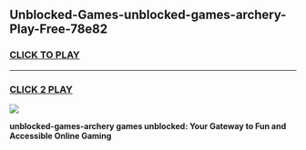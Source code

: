 
## Unblocked-Games-unblocked-games-archery-Play-Free-78e82
<h3>
<a href="https://premium76.site?title=unblocked-games-archery&ref=19M">CLICK TO PLAY</a></h3>
<hr>

<h3>
<a href="https://premium76.site?title=unblocked-games-archery&ref=19M">CLICK 2 PLAY</a>
  
</h3>

<a href="https://premium76.site?title=unblocked-games-archery&ref=19M"><img src="https://clearcache.store/games.png"></a>


**unblocked-games-archery games unblocked: Your Gateway to Fun and Accessible Online Gaming**
